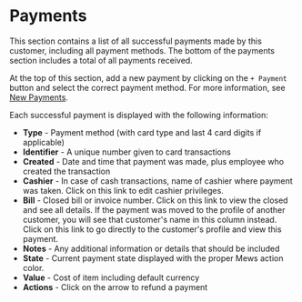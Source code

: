 # Payments

This section contains a list of all successful payments made by this customer, including all payment methods. The bottom of the payments section includes a total of all payments received.

At the top of this section, add a new payment by clicking on the `+ Payment` button and select the correct payment method. For more information, see [New Payments](https://mews-systems.gitbook.io/guide/commander/profiles/customer-profile/payments/new-payments).

Each successful payment is displayed with the following information:

* **Type** - Payment method \(with card type and last 4 card digits if applicable\)
* **Identifier** - A unique number given to card transactions
* **Created** - Date and time that payment was made, plus employee who created the transaction
* **Cashier** - In case of cash transactions, name of cashier where payment was taken. Click on this link to edit cashier privileges. 
* **Bill** -  Closed bill or invoice number. Click on this link to view the closed and see all details. If the payment was moved to the profile of another customer, you will see that customer's name in this column instead. Click on this link to go directly to the customer's profile and view this payment. 
* **Notes** - Any additional information or details that should be included 
* **State** - Current payment state displayed with the proper Mews action color. 
* **Value** - Cost of item including default currency
* **Actions** - Click on the arrow to refund a payment

